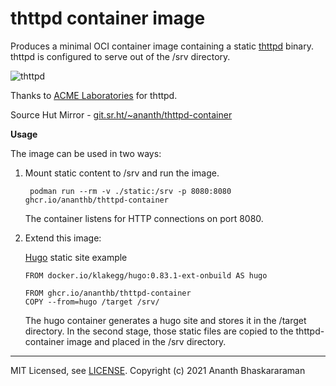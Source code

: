 # thttpd container image
Produces a minimal OCI container image containing a static [thttpd](https://acme.com/software/thttpd/) binary.
thttpd is configured to serve out of the /srv directory.

![thttpd](https://acme.com/software/thttpd/logos/thttpd_powered_1.gif)

Thanks to [ACME Laboratories](https://acme.com/software/thttpd/) for thttpd.

Source Hut Mirror - [git.sr.ht/~ananth/thttpd-container](https://git.sr.ht/~ananth/thttpd-container)

**Usage**

The image can be used in two ways:
1. Mount static content to /srv and run the image.

        podman run --rm -v ./static:/srv -p 8080:8080 ghcr.io/ananthb/thttpd-container

    The container listens for HTTP connections on port 8080.


2. Extend this image:

    [Hugo](https://gohugo.io) static site example

       FROM docker.io/klakegg/hugo:0.83.1-ext-onbuild AS hugo

       FROM ghcr.io/ananthb/thttpd-container
       COPY --from=hugo /target /srv/
       
    The hugo container generates a hugo site and stores it in the /target directory. 
    In the second stage, those static files are copied to the thttpd-container image and placed in the /srv directory.
       
---

MIT Licensed, see [LICENSE](./LICENSE).
Copyright (c) 2021 Ananth Bhaskararaman
